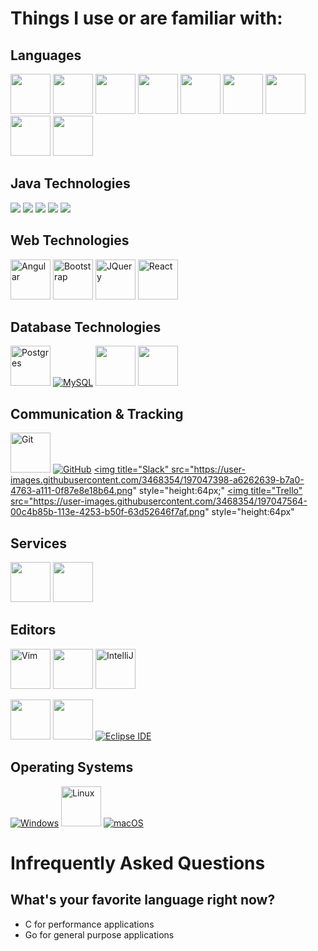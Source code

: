 # Things I use or are familiar with:

## Languages

<a href="https://golang.org/"><img src="https://user-images.githubusercontent.com/3468354/197044074-a2e38279-a988-4e46-8168-648dbd6bf5ef.png" style="height:64px"/></a>
<a href="https://www.java.com/en/"><img src="https://user-images.githubusercontent.com/3468354/197044466-96c31b09-9b52-4dea-99bd-70369a902175.png" style="height:64px"/></a>
<a href="https://en.cppreference.com/w/c"><img src="https://user-images.githubusercontent.com/3468354/197044343-97e26387-5ae0-485c-bc42-fb1afa0a3db8.png" style="height:64px"/></a>
<a href="https://docs.microsoft.com/en-us/dotnet/csharp/"><img src="https://user-images.githubusercontent.com/3468354/159173216-ab461c48-9708-41c5-800c-5be25668e500.png" style="height:64px"/></a>
<a href="https://www.w3schools.com/html/"><img src="https://user-images.githubusercontent.com/3468354/197044699-82a4ac8d-49a6-4f61-8cdb-40458fd516ca.png" style="height:64px"/></a>
<a href="https://www.w3schools.com/css/default.asp"><img src="https://user-images.githubusercontent.com/3468354/197044826-d8150ee8-3d22-459f-a047-a26607380197.png" style="height:64px"/></a>
<a href="https://en.wikipedia.org/wiki/JavaScript"><img src="https://user-images.githubusercontent.com/3468354/197045106-21a2a461-7691-4ab5-8ff2-f2f765627c31.png" style="height:64px"/></a>
<a href="https://www.typescriptlang.org/"><img src="https://user-images.githubusercontent.com/3468354/149840900-7199b7ae-a189-43c5-adcd-031bb57a7df3.png" style="height:64px"/></a>
<a href="https://www.assemblyscript.org/"><img src="https://user-images.githubusercontent.com/3468354/149842543-ed85d328-16da-4747-9b0c-6eaad26cf064.png" style="height:64px"/></a>


## Java Technologies
<a href="http://tomcat.apache.org/"><img src="https://user-images.githubusercontent.com/3468354/144680890-71cae22c-4aa7-4186-b743-6ae27ad7fd04.png"/></a>
<a href="https://spring.io/projects/spring-framework"><img src="https://user-images.githubusercontent.com/3468354/144680846-f1118eac-c19c-478e-87b8-c2368a807385.png"/></a>
<a href="https://gradle.com/"><img src="https://user-images.githubusercontent.com/3468354/144680789-078bdcc8-2e6b-4fa4-9c43-8018c3aa7f72.png"/></a>
<a href="https://maven.apache.org/"><img src="https://user-images.githubusercontent.com/3468354/144680577-94bf66cf-feb5-45e6-9aae-bb1eefadde5d.png"/></a>
<a href="http://hibernate.org/"><img src="https://user-images.githubusercontent.com/3468354/144680724-5b226f05-1ec3-4c47-98ff-2bfb24fc8950.png"/></a>

## Web Technologies
<a href="https://angular.io/"><img title="Angular" src="https://user-images.githubusercontent.com/3468354/149840767-fec692c9-31a8-4b64-912d-f993d58f469e.png" style="height:64px"/></a>
<a href="https://getbootstrap.com/"><img title="Bootstrap" src="https://user-images.githubusercontent.com/3468354/143285136-3b7219d6-9b18-40fa-83be-f43fbc89fc38.png" style="height:64px"/></a>
<a href="https://jquery.com/"><img title="JQuery" src="https://user-images.githubusercontent.com/3468354/197045536-58e7c142-2511-45a9-8fc4-94f586af2eea.png" style="height:64px"/></a>
<a href="https://reactjs.org/"><img title="React" src="https://user-images.githubusercontent.com/3468354/197046012-074188d3-18cb-4c75-aca3-a97fdc747e02.png" style="height:64px"/></a>

## Database Technologies
<a href="https://www.postgresql.org/"><img title="Postgres" src="https://user-images.githubusercontent.com/3468354/197046306-7ea6486a-bfee-4d6a-8705-fcbfa4f5f06e.png" style="height:64px;"/></a>
<a href="https://www.mysql.com/">![MySQL](https://user-images.githubusercontent.com/3468354/136400274-50e589ad-cada-4c86-8f6d-13c0d99a83b1.png)</a>
<a href="https://www.mysql.com/products/workbench/"><img src="https://user-images.githubusercontent.com/3468354/149841600-ed4f05ef-0fac-40c4-aeef-c62b1c8bc059.png" style="height:64px"/></a>
<a href="https://docs.microsoft.com/en-us/sql/?view=sql-server-ver15"><img src="https://user-images.githubusercontent.com/3468354/159173264-7252ade6-9825-4bcb-a603-bb1eea2ac5c1.png" style="height:64px"/></a>

## Communication & Tracking
<a href="https://git-scm.com/"><img title="Git" src="https://user-images.githubusercontent.com/3468354/197046927-327958fd-2793-4768-b068-13e983a9ad85.png" style="height:64px;"/></a>
<a href="https://github.com/">![GitHub](https://user-images.githubusercontent.com/3468354/136399091-48138568-c3a2-4ca2-b904-b66443274366.png)</a>
<a href="https://slack.com/"><img title="Slack" src="https://user-images.githubusercontent.com/3468354/197047398-a6262639-b7a0-4763-a111-0f87e8e18b64.png" style="height:64px;"</a>
<a href="https://trello.com/"><img title="Trello" src="https://user-images.githubusercontent.com/3468354/197047564-00c4b85b-113e-4253-b50f-63d52646f7af.png" style="height:64px"</a>

## Services
<a href="https://www.hetzner.com/"><img src="https://user-images.githubusercontent.com/3468354/142232895-bf3542af-74bd-41e0-a373-3847e8a7c14a.png" style="height:64px"/></a>
<a href="https://aws.amazon.com/"><img src="https://user-images.githubusercontent.com/3468354/142232085-084bd8a2-447a-48c2-a1e5-cf1c396bf9c2.png" style="height:64px"/></a>

## Editors
  
<a href="https://www.vim.org/"><img title="Vim" src="https://user-images.githubusercontent.com/3468354/197047866-06b5c789-08d8-4e96-8011-218e96d279af.png" style="height:64px"/></a>
<a href="https://www.jetbrains.com/goland/"><img src="https://user-images.githubusercontent.com/3468354/149841950-37c6a5bd-c27f-43c3-9efa-2a4f0b0d5886.png" style="height:64px"/></a>
<a href="https://www.jetbrains.com/idea/"><img title="IntelliJ" src="https://user-images.githubusercontent.com/3468354/197048109-ad892b1c-5709-48b1-98c1-3afe9d9b640e.png" style="height:64px"/></a>

<a href="https://code.visualstudio.com/"><img src="https://user-images.githubusercontent.com/3468354/149842161-5cff6494-c0c7-4f6d-ba89-882be3869280.png" style="height:64px"/></a>
<a href="https://visualstudio.microsoft.com/"><img src="https://user-images.githubusercontent.com/3468354/159173406-ddc7fe0c-7356-4cbc-9877-eb7ce4f0c144.png" style="height:64px"/></a>
<a href="https://www.eclipse.org/ide/">![Eclipse IDE](https://user-images.githubusercontent.com/3468354/136399841-8889b8ad-43e3-4147-b603-201543971acd.png)</a>

## Operating Systems
<a href="https://www.microsoft.com/en-us/windows">![Windows](https://user-images.githubusercontent.com/3468354/136398706-d97f065d-4b97-453f-9808-bfa6e87eae16.png)</a>
<a href="https://en.wikipedia.org/wiki/Linux"><img title="Linux" src="https://user-images.githubusercontent.com/3468354/197047718-f4a6db84-c7c7-49ea-956e-ede4d968f6d5.png" style="height:64px"/></a>
<a href="https://www.apple.com/macos">![macOS](https://user-images.githubusercontent.com/3468354/136398828-c003e78e-3a18-4eff-8f33-1bb7cb52b4cd.png)</a>

# Infrequently Asked Questions

## What's your favorite language right now?
- C for performance applications
- Go for general purpose applications 
